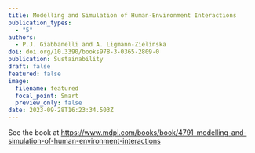 ```yaml
---
title: Modelling and Simulation of Human-Environment Interactions
publication_types:
  - "5"
authors:
  - P.J. Giabbanelli and A. Ligmann-Zielinska
doi: doi.org/10.3390/books978-3-0365-2809-0
publication: Sustainability
draft: false
featured: false
image:
  filename: featured
  focal_point: Smart
  preview_only: false
date: 2023-09-28T16:23:34.503Z
---
```

S﻿ee the book at <https://www.mdpi.com/books/book/4791-modelling-and-simulation-of-human-environment-interactions>
